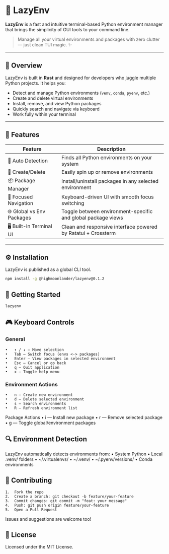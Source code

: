 # 🐢 LazyEnv

**LazyEnv** is a fast and intuitive terminal-based Python environment manager that brings the simplicity of GUI tools to your command line.

> Manage all your virtual environments and packages with zero clutter — just clean TUI magic. ✨

---

## 📌 Overview

LazyEnv is built in **Rust** and designed for developers who juggle multiple Python projects. It helps you:

- Detect and manage Python environments (`venv`, `conda`, `pyenv`, etc.)
- Create and delete virtual environments
- Install, remove, and view Python packages
- Quickly search and navigate via keyboard
- Work fully within your terminal

---

## 🧰 Features

| Feature                            | Description                                                                 |
|------------------------------------|-----------------------------------------------------------------------------|
| 🔎 Auto Detection                  | Finds all Python environments on your system                               |
| 🌱 Create/Delete                   | Easily spin up or remove environments                                      |
| 📦 Package Manager                 | Install/uninstall packages in any selected environment                     |
| 🎯 Focused Navigation              | Keyboard-driven UI with smooth focus switching                             |
| 🌐 Global vs Env Packages          | Toggle between environment-specific and global package views               |
| 🖥️ Built-in Terminal UI            | Clean and responsive interface powered by Ratatui + Crossterm              |

---

## ⚙️ Installation

LazyEnv is published as a global CLI tool.

```bash
npm install -g @highmoonlander/lazyenv@0.1.2
```

## 🚀 Getting Started
```bash
lazyenv
```
## 🎮 Keyboard Controls

### General
	•	↑ / ↓ — Move selection
	•	Tab — Switch focus (envs <-> packages)
	•	Enter — View packages in selected environment
	•	Esc — Cancel or go back
	•	q — Quit application
	•	x — Toggle help menu

### Environment Actions
	•	n — Create new environment
	•	d — Delete selected environment
	•	s — Search environments
	•	R — Refresh environment list

Package Actions
	•	i — Install new package
	•	r — Remove selected package
	•	g — Toggle global/environment packages

## 🔍 Environment Detection

LazyEnv automatically detects environments from:
	•	System Python
	•	Local .venv/ folders
	•	~/.virtualenvs/
	•	~/.venv/
	•	~/.pyenv/versions/
	•	Conda environments

## 🤝 Contributing
	1.	Fork the repo
	2.	Create a branch: git checkout -b feature/your-feature
	3.	Commit changes: git commit -m "feat: your message"
	4.	Push: git push origin feature/your-feature
	5.	Open a Pull Request

Issues and suggestions are welcome too!

## 📜 License

Licensed under the MIT License.